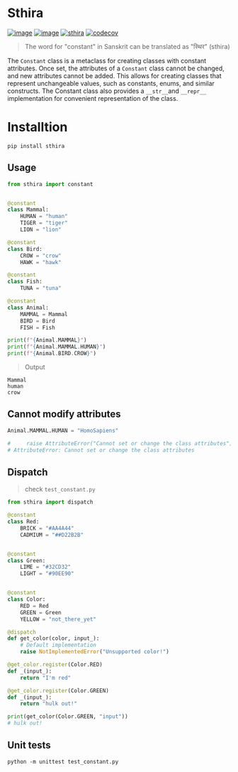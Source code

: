 # Sthira

[![image](https://img.shields.io/pypi/v/sthira.svg)](https://pypi.org/project/sthira/)
[![image](https://img.shields.io/pypi/pyversions/sthira.svg)](https://pypi.org/project/sthira/)
[![sthira](https://snyk.io/advisor/python/sthira/badge.svg)](https://snyk.io/advisor/python/sthira)
[![codecov](https://codecov.io/gh/neelabalan/sthira/branch/master/graph/badge.svg)](https://codecov.io/gh/neelabalan/sthira)

> The word for "constant" in Sanskrit can be translated as "स्थिर" (sthira)


The `Constant` class is a metaclass for creating classes with constant attributes.
Once set, the attributes of a `Constant` class cannot be changed, and new attributes cannot be added.
This allows for creating classes that represent unchangeable values, such as constants, enums, and similar constructs.
The Constant class also provides a `__str__`and `__repr__` implementation for convenient representation of the class.

# Installtion

`pip install sthira`

## Usage

```python
from sthira import constant


@constant
class Mammal:
    HUMAN = "human"
    TIGER = "tiger"
    LION = "lion"

@constant
class Bird:
    CROW = "crow"
    HAWK = "hawk"

@constant
class Fish:
    TUNA = "tuna"

@constant
class Animal:
    MAMMAL = Mammal
    BIRD = Bird
    FISH = Fish

print(f"{Animal.MAMMAL}")
print(f"{Animal.MAMMAL.HUMAN}")
print(f"{Animal.BIRD.CROW}")

```

> Output

```
Mammal
human
crow
```

## Cannot modify attributes

```python
Animal.MAMMAL.HUMAN = "HomoSapiens"

#     raise AttributeError("Cannot set or change the class attributes")
# AttributeError: Cannot set or change the class attributes
```

## Dispatch

> check `test_constant.py`

```python
from sthira import dispatch

@constant
class Red:
    BRICK = "#AA4A44"
    CADMIUM = "##D22B2B"


@constant
class Green:
    LIME = "#32CD32"
    LIGHT = "#90EE90"


@constant
class Color:
    RED = Red
    GREEN = Green
    YELLOW = "not_there_yet"

@dispatch
def get_color(color, input_):
    # Default implementation
    raise NotImplementedError("Unsupported color!")

@get_color.register(Color.RED)
def _(input_):
    return "I'm red"

@get_color.register(Color.GREEN)
def _(input_):
    return "hulk out!"

print(get_color(Color.GREEN, "input"))
# hulk out!
```


## Unit tests

```python -m unittest test_constant.py```

